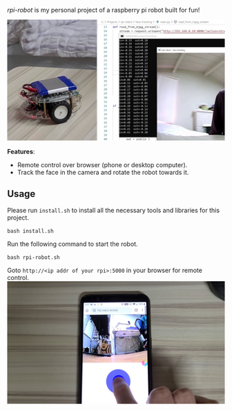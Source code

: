 _rpi-robot_ is my personal project of a raspberry pi robot built for fun!

![](images/face-tracking.jpg)

**Features**:

- Remote control over browser (phone or desktop computer).
- Track the face in the camera and rotate the robot towards it.

## Usage

Please run `install.sh` to install all the necessary tools and libraries for this project.

```
bash install.sh
```

Run the following command to start the robot.

```
bash rpi-robot.sh
```

Goto `http://<ip addr of your rpi>:5000` in your browser for remote control.
![](images/remote-control-over-browser.jpg)
